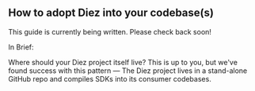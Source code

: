 ## How to adopt Diez into your codebase(s)

<div class="aside">
This guide is currently being written. Please check back soon!
</div>

In Brief:

Where should your Diez project itself live? This is up to you, but we've found success with this pattern — The Diez project lives in a stand-alone GitHub repo and compiles SDKs into its consumer codebases.